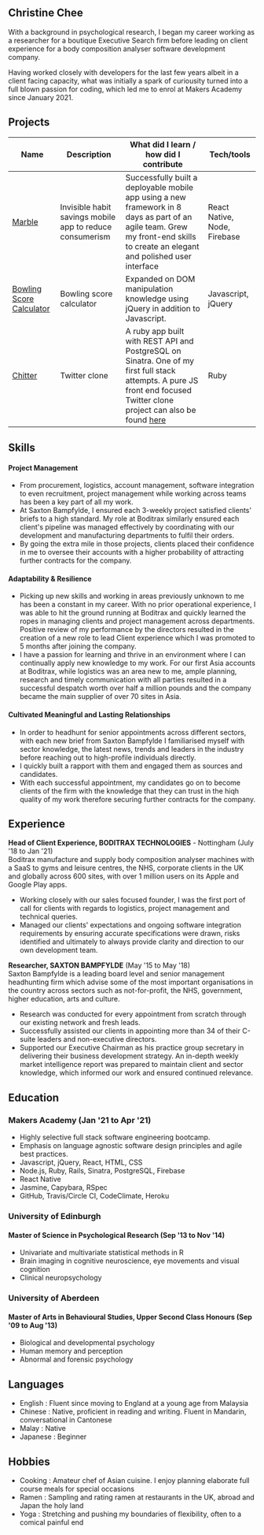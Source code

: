## Christine Chee

With a background in psychological research, I began my career working as a researcher for a boutique Executive Search firm before leading on client experience for a body composition analyser software development company.

Having worked closely with developers for the last few years albeit in a client facing capacity, what was initially a spark of curiousity turned into a full blown passion for coding, which led me to enrol at Makers Academy since January 2021. 

## Projects

| Name                      | Description             | What did I learn / how did I contribute |        Tech/tools |
| --------------------------| ------------------------| ----------------- |-----------------|
| [Marble](https://github.com/anioji94/marble) | Invisible habit savings mobile app to reduce consumerism | Successfully built a deployable mobile app using a new framework in 8 days as part of an agile team. Grew my front-end skills to create an elegant and polished user interface | React Native, Node, Firebase |  
| [Bowling Score Calculator](https://github.com/kerisic/bowling-challenge) | Bowling score calculator | Expanded on DOM manipulation knowledge using jQuery in addition to Javascript.   | Javascript, jQuery |
| [Chitter](https://github.com/kerisic/chitter-challenge) | Twitter clone | A ruby app built with REST API and PostgreSQL on Sinatra. One of my first full stack attempts. A pure JS front end focused Twitter clone project can also be found [here](https://github.com/kerisic/chitter)  | Ruby |


## Skills

#### Project Management

- From procurement, logistics, account management, software integration to even recruitment, project management while working across teams has been a key part of all my work.
- At Saxton Bampfylde, I ensured each 3-weekly project satisfied clients' briefs to a high standard. My role at Boditrax similarly ensured each client's pipeline was managed effectively by coordinating with our development and manufacturing departments to fulfil their orders.
- By going the extra mile in those projects, clients placed their confidence in me to oversee their accounts with a higher probability of attracting further contracts for the company.


#### Adaptability & Resilience
- Picking up new skills and working in areas previously unknown to me has been a constant in my career. With no prior operational experience, I was able to hit the ground running at Boditrax and quickly learned the ropes in managing clients and project management across departments. Positive review of my performance by the directors resulted in the creation of a new role to lead Client experience which I was promoted to 5 months after joining the company.
- I have a passion for learning and thrive in an environment where I can continually apply new knowledge to my work. For our first Asia accounts at Boditrax, while logistics was an area new to me, ample planning, research and timely communication with all parties resulted in a successful despatch worth over half a million pounds and the company became the main supplier of over 70 sites in Asia.


#### Cultivated Meaningful and Lasting Relationships
- In order to headhunt for senior appointments across different sectors, with each new brief from Saxton Bampfylde I familiarised myself with sector knowledge, the latest news, trends and leaders in the industry before reaching out to high-profile individuals directly. 
- I quickly built a rapport with them and engaged them as sources and candidates.
- With each successful appointment, my candidates go on to become clients of the firm with the knowledge that they can trust in the hiqh quality of my work therefore securing further contracts for the company.

## Experience

**Head of Client Experience, BODITRAX TECHNOLOGIES** - Nottingham (July '18 to Jan '21)  
Boditrax manufacture and supply body composition analyser machines with a SaaS to gyms and leisure centres, the NHS, corporate clients in the UK and globally across 600 sites, with over 1 million users on its Apple and Google Play apps.
- Working closely with our sales focused founder, I was the first port of call for clients with regards to logistics, project management and technical queries. 
- Managed our clients' expectations and ongoing software integration requirements by ensuring accurate specifications were drawn, risks identified and ultimately to always provide clarity and direction to our own development team.

**Researcher, SAXTON BAMPFYLDE** (May '15 to May '18)  
Saxton Bampfylde is a leading board level and senior management headhunting firm which advise some of the most important organisations in the country across sectors such as not-for-profit, the NHS, government, higher education, arts and culture.
- Research was conducted for every appointment from scratch through our existing network and fresh leads.
- Successfully assisted our clients in appointing more than 34 of their C-suite leaders and non-executive directors.
- Supported our Executive Chairman as his practice group secretary in delivering their business development strategy. An in-depth weekly market intelligence report was prepared to maintain client and sector knowledge, which informed our work and ensured continued relevance.

## Education

### Makers Academy (Jan '21 to Apr '21)

- Highly selective full stack software engineering bootcamp.
- Emphasis on language agnostic software design principles and agile best practices.
- Javascript, jQuery, React, HTML, CSS
- Node.js, Ruby, Rails, Sinatra, PostgreSQL, Firebase
- React Native
- Jasmine, Capybara, RSpec
- GitHub, Travis/Circle CI, CodeClimate, Heroku

### University of Edinburgh
#### Master of Science in Psychological Research (Sep '13 to Nov '14) 
- Univariate and multivariate statistical methods in R
- Brain imaging in cognitive neuroscience, eye movements and visual cognition
- Clinical neuropsychology

### University of Aberdeen 
#### Master of Arts in Behavioural Studies, Upper Second Class Honours (Sep '09 to Aug '13) 
- Biological and developmental psychology
- Human memory and perception
- Abnormal and forensic psychology

## Languages
- English : Fluent since moving to England at a young age from Malaysia
- Chinese : Native, proficient in reading and writing. Fluent in Mandarin, conversational in Cantonese
- Malay : Native
- Japanese : Beginner

## Hobbies
- Cooking : Amateur chef of Asian cuisine. I enjoy planning elaborate full course meals for special occasions
- Ramen : Sampling and rating ramen at restaurants in the UK, abroad and Japan the holy land
- Yoga : Stretching and pushing my boundaries of flexibility, often to a comical painful end
